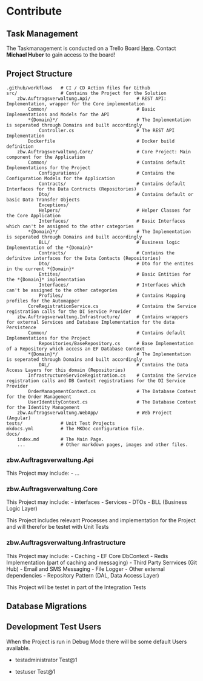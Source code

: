 # Contribute

## Task Management
The Taskmanagement is conducted on a Trello Board [Here](https://trello.com/b/JtoMNw8M/zbwprogadvauftragsverwaltung).
Contact **Michael Huber** to gain access to the board!

## Project Structure
    .github/workflows   # CI / CD Action files for Github
    src/                # Contains the Project for the Solution
        zbw.Auftragsverwaltung.Api/                 # REST API: Implementation, wrapper for the Core implementation
            Common/                                 # Basic Implementations and Models for the API
            *{Domain}*/                             # The Implementation is seperated through Domains and built accordingly
                Controller.cs                       # The REST API Implementation
            Dockerfile                              # Docker build definition
        zbw.Auftragsverwaltung.Core/                # Core Project: Main component for the Application
            Common/                                 # Contains default Implementations for the Project
                Configurations/                     # Contains the Configuration Models for the Application
                Contracts/                          # Contains default Interfaces for the Data Contracts (Repositories)
                Dto/                                # Contains default or basic Data Transfer Objects
                Exceptions/                         
                Helpers/                            # Helper Classes for the Core Application
                Interfaces/                         # Basic Interfaces which can't be assigned to the other categories
            *{Domain}*/                             # The Implementation is seperated through Domains and built accordingly
                BLL/                                # Business logic Implementation of the *{Domain}*
                Contracts/                          # Contains the definitve interfaces for the Data Contacts (Repositories)
                Dto/                                # Dto for the entites in the current *{Domain}*
                Entites/                            # Basic Entities for the *{Domain}* implementation
                Interfaces/                         # Interfaces which can't be assigned to the other categories
                Profiles/                           # Contains Mapping profiles for the Automapper
            CoreRegistrationService.cs              # Contains the Service registration calls for the DI Service Provider
        zbw.Auftragsverwaltung.Infrastructure/      # Contains wrappers for external Services and Database Implementation for the data Persistence
            Common/                                 # Contains default Implementations for the Project
                Repositories/BaseRepository.cs      # Base Implementation of a Repository which access an EF Database Context
            *{Domain}*/                             # The Implementation is seperated through Domains and built accordingly
                DAL/                                # Contains the Data Access Layers for this domain (Repositories)
            InfrastructureServiceRegistration.cs    # Contains the Service registration calls and DB Context registrations for the DI Service Provider 
            OrderManagementContext.cs               # The Database Context for the Order Management
            UserIdentityContext.cs                  # The Database Context for the Identity Management
        zbw.Auftragsverwaltung.WebApp/              # Web Project (Angular)
    tests/              # Unit Test Projects
    mkdocs.yml          # The MKDoc configuration file.
    docs/
        index.md        # The Main Page.
        ...             # Other markdown pages, images and other files.

### zbw.Auftragsverwaltung.Api
This Project may include:
    - ...

### zbw.Auftragsverwaltung.Core
This Project may include:
    - interfaces
    - Services
    - DTOs
    - BLL (Business Logic Layer)

This Project includes relevant Processes and implementation for the Project and will therefor be testet with Unit Tests

### zbw.Auftragsverwaltung.Infrastructure
This Project may include:
    - Caching
    - EF Core DbContext
    - Redis Implementation (part of caching and messaging)
    - Third Party Serrvices (Git Hub)
    - Email and SMS Messaging
    - File Logger
    - Other external dependencies
    - Repository Pattern (DAL, Data Access Layer)

This Project will be testet in part of the Integration Tests


## Database Migrations

## Development Test Users
When the Project is run in Debug Mode there will be some default Users available.
 - testadministrator 
    Test@1
    
 - testuser
    Test@1